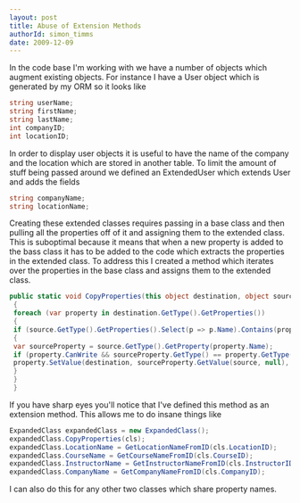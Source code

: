 ```yaml
---
layout: post
title: Abuse of Extension Methods
authorId: simon_timms
date: 2009-12-09
---
```


In the code base I'm working with we have a number of objects which augment existing objects. For instance I have a User object which is generated by my ORM so it looks like

 ```csharp 
 string userName;  
 string firstName;  
 string lastName;  
 int companyID;  
 int locationID;
 ```

In order to display user objects it is useful to have the name of the company and the location which are stored in another table. To limit the amount of stuff being passed around we defined an ExtendedUser which extends User and adds the fields

 ```csharp 
 string companyName;  
 string locationName;
 ```

Creating these extended classes requires passing in a base class and then pulling all the properties off of it and assigning them to the extended class. This is suboptimal because it means that when a new property is added to the bass class it has to be added to the code which extracts the properties in the extended class. To address this I created a method which iterates over the properties in the base class and assigns them to the extended class.

```csharp  
public static void CopyProperties(this object destination, object source, List<string> ignoreList)  
 {  
 foreach (var property in destination.GetType().GetProperties())  
 {  
 if (source.GetType().GetProperties().Select(p => p.Name).Contains(property.Name) && !ignoreList.Contains(property.Name))  
 {  
 var sourceProperty = source.GetType().GetProperty(property.Name);  
 if (property.CanWrite && sourceProperty.GetType() == property.GetType() && sourceProperty.GetValue(source, null) != null)  
 property.SetValue(destination, sourceProperty.GetValue(source, null), null);  
 }  
 }  
 }
 ```

If you have sharp eyes you'll notice that I've defined this method as an extension method. This allows me to do insane things like

```csharp
ExpandedClass expandedClass = new ExpandedClass();  
expandedClass.CopyProperties(cls);  
expandedClass.LocationName = GetLocationNameFromID(cls.LocationID);  
expandedClass.CourseName = GetCourseNameFromID(cls.CourseID);  
expandedClass.InstructorName = GetInstructorNameFromID(cls.InstructorID);  
expandedClass.CompanyName = GetCompanyNameFromID(cls.CompanyID);
```

I can also do this for any other two classes which share property names.



